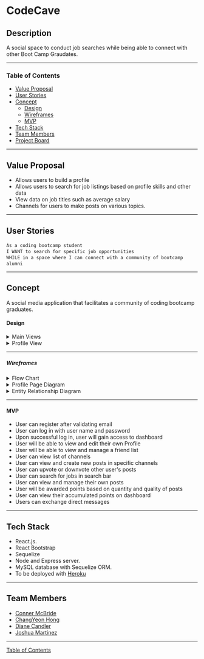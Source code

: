 # CodeCave

## Description 
A social space to conduct job searches while being able to connect with other Boot Camp Graudates.

---

### Table of Contents

- [Value Proposal](#value-proposal)
- [User Stories](#user-stories)
- [Concept](#concept)
  - [Design](#design)
  - [Wireframes](#wireframes)
  - [MVP](#mvp)
- [Tech Stack](#tech-stack)
- [Team Members](#team-members)
- [Project Board](https://github.com/Group-5-Project-2/CodeCave/projects/1)

---


## Value Proposal

- Allows users to build a profile
- Allows users to search for job listings based on profile skills and other data
- View data on job titles such as average salary
- Channels for users to make posts on various topics.
---



## User Stories

```
As a coding bootcamp student
I WANT to search for specific job opportunities
WHILE in a space where I can connect with a community of bootcamp alumni
```

---

## Concept

A social media application that facilitates a community of coding bootcamp graduates.

#### Design

<details>
<summary>Main Views</summary>
<img src="client\public\images\LoginDrawIO.png" width = "600px">
</details>

<details>
<summary>Profile View</summary>
Coming soon...
</details>

---


##### Wireframes

<details>
  <summary>Flow Chart</summary>
  <img src="client\public\images\codecave.png" width = "600px">
</details>

<details>
  <summary>Profile Page Diagram</summary>
  <img src="client\public\images\ProfilePageDiagram.png" width = "600px">
</details>

<details>
<summary>Entity Relationship Diagram</summary>
<p> Coming soon...</p>
</details>

---

#### MVP

- User can register after validating email
- User can log in with user name and password
- Upon successful log in, user will gain access to dashboard
- User will be able to view and edit their own Profile
- User will be able to view and manage a friend list
- User can view list of channels
- User can view and create new posts in specific channels
- User can upvote or downvote other user's posts
- User can search for jobs in search bar
- User can view and manage their own posts
- User will be awarded points based on quantity and quality of posts
- User can view their accumulated points on dashboard
- Users can exchange direct messages
---

## Tech Stack

- React.js.
- React Bootstrap
- Sequelize
- Node and Express server.
- MySQL database with Sequelize ORM.
- To be deployed with [Heroku](https://www.heroku.com/platform)
---


## Team Members

- <a href="https://github.com/CGMcBride">Conner McBride</a>
- <a href="https://github.com/chong0810">ChangYeon Hong</a>
- <a href="https://github.com/dianecandler">Diane Candler</a>
- <a href="https://github.com/JDMartinez1531">Joshua Martinez</a>

---

[Table of Contents](#table-of-contents)